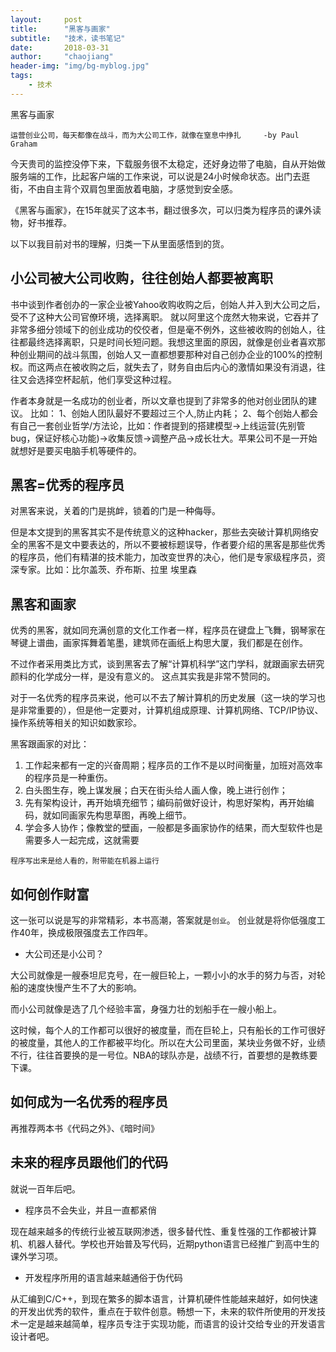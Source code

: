 ```yaml
---
layout:     post
title:      "黑客与画家"
subtitle:   "技术，读书笔记"
date:       2018-03-31
author:     "chaojiang"
header-img: "img/bg-myblog.jpg"
tags:
    - 技术
---
```


黑客与画家

	运营创业公司，每天都像在战斗，而为大公司工作，就像在窒息中挣扎		-by Paul Graham 

今天贵司的监控没停下来，下载服务很不太稳定，还好身边带了电脑，自从开始做服务端的工作，比起客户端的工作来说，可以说是24小时候命状态。出门去逛街，不由自主背个双肩包里面放着电脑，才感觉到安全感。

《黑客与画家》，在15年就买了这本书，翻过很多次，可以归类为程序员的课外读物，好书推荐。

以下以我目前对书的理解，归类一下从里面感悟到的货。

小公司被大公司收购，往往创始人都要被离职
- 
书中谈到作者创办的一家企业被Yahoo收购收购之后，创始人并入到大公司之后，受不了这种大公司官僚环境，选择离职。
就以阿里这个庞然大物来说，它吞并了非常多细分领域下的创业成功的佼佼者，但是毫不例外，这些被收购的创始人，往往都最终选择离职，只是时间长短问题。我想这里面的原因，就像是创业者喜欢那种创业期间的战斗氛围，创始人又一直都想要那种对自己创办企业的100%的控制权。而这两点在被收购之后，就失去了，财务自由后内心的激情如果没有消退，往往又会选择空杯起航，他们享受这种过程。

作者本身就是一名成功的创业者，所以文章也提到了非常多的他对创业团队的建议。
比如：
1、创始人团队最好不要超过三个人,防止内耗；
2、每个创始人都会有自己一套创业哲学/方法论，比如：作者提到的搭建模型->上线运营(先别管bug，保证好核心功能)->收集反馈->调整产品->成长壮大。苹果公司不是一开始就想好是要买电脑手机等硬件的。

黑客=优秀的程序员
-
对黑客来说，关着的门是挑衅，锁着的门是一种侮辱。

但是本文提到的黑客其实不是传统意义的这种hacker，那些去突破计算机网络安全的黑客不是文中要表达的，所以不要被标题误导，作者要介绍的黑客是那些优秀的程序员，他们有精湛的技术能力，加改变世界的决心，他们是专家级程序员，资深专家。比如：比尔盖茨、乔布斯、拉里 埃里森

黑客和画家
-
优秀的黑客，就如同充满创意的文化工作者一样，程序员在键盘上飞舞，钢琴家在琴键上谱曲，画家挥舞着笔墨，建筑师在画纸上构思大厦，我们都是在创作。

不过作者采用类比方式，谈到黑客去了解“计算机科学”这门学科，就跟画家去研究颜料的化学成分一样，是没有意义的。
这点其实我是非常不赞同的。

对于一名优秀的程序员来说，他可以不去了解计算机的历史发展（这一块的学习也是非常重要的），但是他一定要对，计算机组成原理、计算机网络、TCP/IP协议、操作系统等相关的知识如数家珍。

黑客跟画家的对比：

1. 工作起来都有一定的兴奋周期；程序员的工作不是以时间衡量，加班对高效率的程序员是一种重伤。
2. 白头图生存，晚上谋发展；白天在街头给人画人像，晚上进行创作；
3. 先有架构设计，再开始填充细节；编码前做好设计，构思好架构，再开始编码，就如同画家先构思草图，再晚上细节。
4. 学会多人协作；像教堂的壁画，一般都是多画家协作的结果，而大型软件也是需要多人一起完成，这就需要
```
程序写出来是给人看的，附带能在机器上运行
```

如何创作财富
-

这一张可以说是写的非常精彩，本书高潮，答案就是```创业```。
创业就是将你低强度工作40年，换成极限强度去工作四年。

* 大公司还是小公司？

大公司就像是一艘泰坦尼克号，在一艘巨轮上，一颗小小的水手的努力与否，对轮船的速度快慢产生不了大的影响。

而小公司就像是选了几个经验丰富，身强力壮的划船手在一艘小船上。

这时候，每个人的工作都可以很好的被度量，而在巨轮上，只有船长的工作可很好的被度量，其他人的工作都被平均化。所以在大公司里面，某块业务做不好，业绩不行，往往首要换的是一号位。NBA的球队亦是，战绩不行，首要想的是教练要下课。





如何成为一名优秀的程序员
-
再推荐两本书《代码之外》、《暗时间》

未来的程序员跟他们的代码
-
就说一百年后吧。

* 程序员不会失业，并且一直都紧俏

现在越来越多的传统行业被互联网渗透，很多替代性、重复性强的工作都被计算机、机器人替代。学校也开始普及写代码，近期python语言已经推广到高中生的课外学习项。

* 开发程序所用的语言越来越通俗于伪代码

从汇编到C/C++，到现在繁多的脚本语言，计算机硬件性能越来越好，如何快速的开发出优秀的软件，重点在于软件创意。畅想一下，未来的软件所使用的开发技术一定是越来越简单，程序员专注于实现功能，而语言的设计交给专业的开发语言设计者吧。








